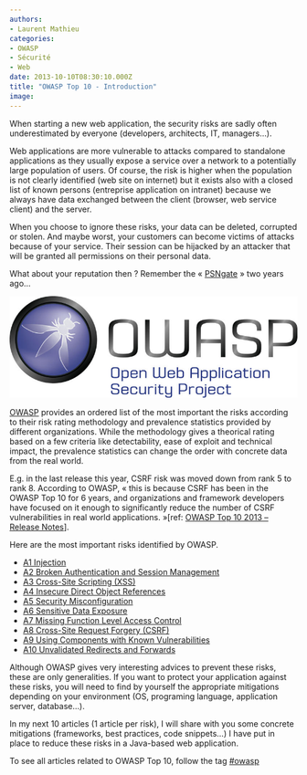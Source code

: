 ```yaml
---
authors:
- Laurent Mathieu
categories:
- OWASP
- Sécurité
- Web
date: 2013-10-10T08:30:10.000Z
title: "OWASP Top 10 - Introduction"
image: 
---
```


When starting a new web application, the security risks are sadly often underestimated by everyone (developers, architects, IT, managers…).

Web applications are more vulnerable to attacks compared to standalone applications as they usually expose a service over a network to a potentially large population of users. Of course, the risk is higher when the population is not clearly identified (web site on internet) but it exists also with a closed list of known persons (entreprise application on intranet) because we always have data exchanged between the client (browser, web service client) and the server.

When you choose to ignore these risks, your data can be deleted, corrupted or stolen. And maybe worst, your customers can become victims of attacks because of your service. Their session can be hijacked by an attacker that will be granted all permissions on their personal data.

What about your reputation then ? Remember the « [PSNgate](http://en.wikipedia.org/wiki/PlayStation_Network_outage "PSNgate") » two years ago…

![](https://raw.githubusercontent.com/ippontech/blog-usa/master/images/2016/12/800px-Owasp_logo.jpg)

[OWASP](https://www.owasp.org/ "OWASP") provides an ordered list of the most important the risks according to their risk rating methodology and prevalence statistics provided by different organizations. While the methodology gives a theorical rating based on a few criteria like detectability, ease of exploit and technical impact, the prevalence statistics can change the order with concrete data from the real world.

E.g. in the last release this year, CSRF risk was moved down from rank 5 to rank 8. According to OWASP, « this is because CSRF has been in the OWASP Top 10 for 6 years, and organizations and framework developers have focused on it enough to significantly reduce the number of CSRF vulnerabilities in real world applications. »[ref: [OWASP Top 10 2013 – Release Notes](https://www.owasp.org/index.php/Top_10_2013-Release_Notes "OWASP Top 10 2013 - Release Notes")].

Here are the most important risks identified by OWASP.

- [A1 Injection](http://blog.ippon.fr/2013/10/11/owasp-top-10-a1/ "A1 Injection")
- [A2 Broken Authentication and Session Management](http://blog.ippon.fr/2013/10/21/owasp-top-10-a2/ "A2 Broken Authentication and Session Management")
- [A3 Cross-Site Scripting (XSS)](http://blog.ippon.fr/2013/10/28/owasp-top-10-a3/ "A3 Cross-Site Scripting (XSS)")
- [A4 Insecure Direct Object References](http://blog.ippon.fr/2013/11/04/owasp-top-10-a4/ "A4 Insecure Direct Object References")
- [A5 Security Misconfiguration](http://blog.ippon.fr/2013/11/14/owasp-top-10-a5/ "A5 Security Misconfiguration")
- [A6 Sensitive Data Exposure](http://blog.ippon.fr/2013/11/18/owasp-top-10-a6/ "A6 Sensitive Data Exposure")
- [A7 Missing Function Level Access Control](http://blog.ippon.fr/2013/12/09/owasp-top-10-a7/ "A7 Missing Function Level Access Control")
- [A8 Cross-Site Request Forgery (CSRF)](http://blog.ippon.fr/2014/01/14/owasp-top-10-a8/ "A8 Cross-Site Request Forgery (CSRF)")
- [A9 Using Components with Known Vulnerabilities](http://blog.ippon.fr/2014/01/28/owasp-top-10-a9/ "A9 Using Components with Known Vulnerabilities")
- [A10 Unvalidated Redirects and Forwards](http://blog.ippon.fr/2014/01/29/owasp-top-10-a10/ "A10 Unvalidated Redirects and Forwards")

Although OWASP gives very interesting advices to prevent these risks, these are only generalities. If you want to protect your application against these risks, you will need to find by yourself the appropriate mitigations depending on your environment (OS, programing language, application server, database…).

In my next 10 articles (1 article per risk), I will share with you some concrete mitigations (frameworks, best practices, code snippets…) I have put in place to reduce these risks in a Java-based web application.

To see all articles related to OWASP Top 10, follow the tag [#owasp](http://blog.ippon.fr/tag/owasp/ "OWASP Top 10")
